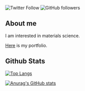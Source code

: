 ![Twitter Follow](https://img.shields.io/twitter/follow/yu_9824?style=social)
![GitHub followers](https://img.shields.io/github/followers/yu-9824?style=social)
## About me
I am interested in materials science.

[Here](https://yu-9824.github.io/portfolio/) is my portfolio.

## Github Stats
[![Top Langs](https://github-readme-stats.vercel.app/api/top-langs/?username=yu-9824&layout=compact&theme=dark)](https://github.com/anuraghazra/github-readme-stats)

[![Anurag's GitHub stats](https://github-readme-stats.vercel.app/api?username=yu-9824&count_private=true&theme=dark&show_icons=true)](https://github.com/anuraghazra/github-readme-stats)


